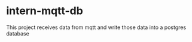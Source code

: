 # intern-mqtt-db

This project receives data from mqtt and write those data into a postgres database